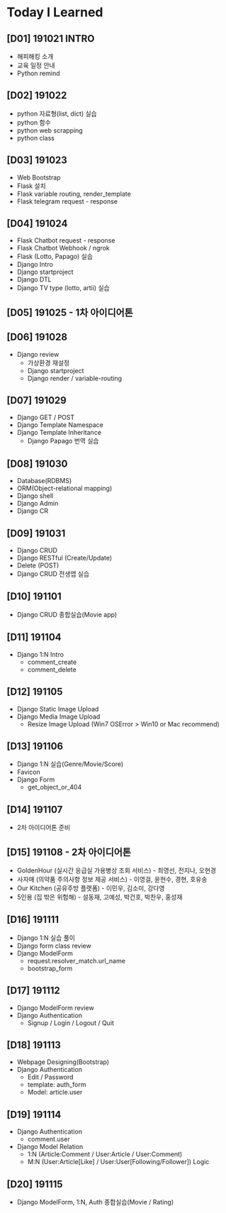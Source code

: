 # Today I Learned

## [D01] 191021 INTRO
- 해피해킹 소개
- 교육 일정 안내
- Python remind

## [D02] 191022

- python 자료형(list, dict) 실습
- python 함수
- python web scrapping
- python class



## [D03] 191023

- Web Bootstrap
- Flask 설치
- Flask variable routing, render_template
- Flask telegram request - response



## [D04] 191024

- Flask Chatbot request - response
- Flask Chatbot Webhook / ngrok
- Flask (Lotto, Papago) 실습
- Django Intro
- Django startproject
- Django DTL
- Django TV type (lotto, artii) 실습



## [D05] 191025 - 1차 아이디어톤

## [D06] 191028

- Django review
  - 가상환경 재설정
  - Django startproject
  - Django render / variable-routing



## [D07] 191029

- Django GET / POST
- Django Template Namespace
- Django Template Inheritance
  - Django Papago 번역 실습



## [D08] 191030

- Database(RDBMS)
- ORM(Object-relational mapping)
- Django shell
- Django Admin
- Django CR



## [D09] 191031

- Django CRUD
- Django RESTful (Create/Update)
- Delete (POST)
- Django CRUD 전생앱 실습



## [D10] 191101

-   Django CRUD  종합실습(Movie app)



## [D11] 191104

- Django 1:N Intro
  - comment_create
  - comment_delete



## [D12] 191105

- Django Static Image Upload
- Django Media Image Upload
  - Resize Image Upload (Win7 OSError > Win10 or Mac recommend)



## [D13] 191106

- Django 1:N 실습(Genre/Movie/Score)
- Favicon
- Django Form
  - get_object_or_404



## [D14] 191107

- 2차 아이디어톤 준비



## [D15] 191108 - 2차 아이디어톤

- GoldenHour (실시간 응급실 가용병상 조회 서비스) - 최영선, 전지나, 오현경
- 사자매 (의약품 주의사항 정보 제공 서비스) - 이영걸, 윤현수, 경현, 호유송
- Our Kitchen (공유주방 플랫폼) - 이민우, 김소미, 강다영
- 5인용 (집 밖은 위험해) - 설동재, 고예성, 박건호, 박찬우, 홍성재



## [D16] 191111

- Django 1:N 실습 풀이
- Django form class review
- Django ModelForm
  - request.resolver_match.url_name
  - bootstrap_form



## [D17] 191112

- Django ModelForm review
- Django Authentication
  - Signup / Login / Logout / Quit



## [D18] 191113

- Webpage Designing(Bootstrap)
- Django Authentication
  - Edit / Password
  - template: auth_form
  - Model: article.user



## [D19] 191114

- Django Authentication
  - comment.user
- Django Model Relation
  - 1:N (Article:Comment / User:Article / User:Comment)
  - M:N (User:Article[Like] / User:User[Following/Follower]) Logic



## [D20] 191115

- Django ModelForm, 1:N, Auth 종합실습(Movie / Rating)